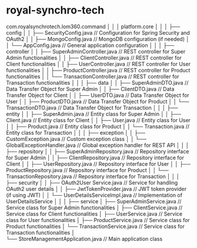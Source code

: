 # royal-synchro-tech

com.royalsynchrotech.lom360.command
│  │ 
│  platform.core
│  │
│  ├── config
│  │   ├── SecurityConfig.java          // Configuration for Spring Security and OAuth2
│  │   ├── MongoConfig.java             // MongoDB configuration (if needed)
│  │   └── AppConfig.java               // General application configuration
│  │
│  ├── controller
│  │   ├── SuperAdminController.java    // REST controller for Super Admin functionalities
│  │   ├── ClientController.java        // REST controller for Client functionalities
│  │   ├── UserController.java          // REST controller for User functionalities
│  │   ├── ProductController.java       // REST controller for Product functionalities
│  │   └── TransactionController.java    // REST controller for Transaction functionalities
│  │
│  ├── data
│  │   ├── SuperAdminDTO.java           // Data Transfer Object for Super Admin
│  │   ├── ClientDTO.java               // Data Transfer Object for Client
│  │   ├── UserDTO.java                 // Data Transfer Object for User
│  │   ├── ProductDTO.java              // Data Transfer Object for Product
│  │   └── TransactionDTO.java          // Data Transfer Object for Transaction
│  │
│  ├── entity
│  │   ├── SuperAdmin.java              // Entity class for Super Admin
│  │   ├── Client.java                  // Entity class for Client
│  │   ├── User.java                    // Entity class for User
│  │   ├── Product.java                 // Entity class for Product
│  │   └── Transaction.java             // Entity class for Transaction
│  │
│  ├── exception
│  │   ├── CustomException.java          // Custom exception class
│  │   └── GlobalExceptionHandler.java   // Global exception handler for REST API
│  │
│  ├── repository
│  │   ├── SuperAdminRepository.java     // Repository interface for Super Admin
│  │   ├── ClientRepository.java         // Repository interface for Client
│  │   ├── UserRepository.java           // Repository interface for User
│  │   ├── ProductRepository.java        // Repository interface for Product
│  │   └── TransactionRepository.java    // Repository interface for Transaction
│  │
│  ├── security
│  │   ├── OAuth2User Service.java        // Service for handling OAuth2 user details
│  │   ├── JwtTokenProvider.java          // JWT token provider (if using JWT)
│  │   └── UserDetailsServiceImpl.java    // Implementation of UserDetailsService
│  │
│  ├── service
│      ├── SuperAdminService.java        // Service class for Super Admin functionalities
│      ├── ClientService.java            // Service class for Client functionalities
│      ├── UserService.java              // Service class for User functionalities
│      ├── ProductService.java           // Service class for Product functionalities
│      └── TransactionService.java       // Service class for Transaction functionalities
│  
└── StoreManagementApplication.java   // Main application class
